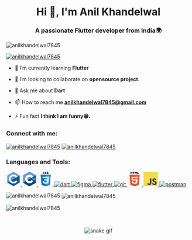 <h1 align="center">Hi 👋, I'm Anil Khandelwal</h1>
<h3 align="center">A passionate Flutter developer from India🌍</h3>

<p align="left"> <img src="https://komarev.com/ghpvc/?username=anilkhandelwal7845&label=Profile%20views&color=0e75b6&style=flat" alt="anilkhandelwal7845" /> </p>

<p align="left"> <a href="https://github.com/ryo-ma/github-profile-trophy"><img src="https://github-profile-trophy.vercel.app/?username=anilkhandelwal7845" alt="anilkhandelwal7845" /></a> </p>

- 🌱 I’m currently learning **Flutter**

- 👯 I’m looking to collaborate on **opensource project.**

- 💬 Ask me about **Dart**

- 📫 How to reach me **anilkhandelwal7845@gmail.com**

- ⚡ Fun fact **I think I am funny😁.**

<h3 align="left">Connect with me:</h3>
<p align="left">
<a href="https://linkedin.com/in/anilkhandelwal7845" target="blank"><img align="center" src="https://raw.githubusercontent.com/rahuldkjain/github-profile-readme-generator/master/src/images/icons/Social/linked-in-alt.svg" alt="anilkhandelwal7845" height="30" width="40" /></a>
<a href="https://instagram.com/anilkhandelwal7845" target="blank"><img align="center" src="https://raw.githubusercontent.com/rahuldkjain/github-profile-readme-generator/master/src/images/icons/Social/instagram.svg" alt="anilkhandelwal7845" height="30" width="40" /></a>
</p>

<h3 align="left">Languages and Tools:</h3>
<p align="left"> <a href="https://www.cprogramming.com/" target="_blank" rel="noreferrer"> <img src="https://raw.githubusercontent.com/devicons/devicon/master/icons/c/c-original.svg" alt="c" width="40" height="40"/> </a> <a href="https://www.w3schools.com/cpp/" target="_blank" rel="noreferrer"> <img src="https://raw.githubusercontent.com/devicons/devicon/master/icons/cplusplus/cplusplus-original.svg" alt="cplusplus" width="40" height="40"/> </a> <a href="https://www.w3schools.com/css/" target="_blank" rel="noreferrer"> <img src="https://raw.githubusercontent.com/devicons/devicon/master/icons/css3/css3-original-wordmark.svg" alt="css3" width="40" height="40"/> </a> <a href="https://dart.dev" target="_blank" rel="noreferrer"> <img src="https://www.vectorlogo.zone/logos/dartlang/dartlang-icon.svg" alt="dart" width="40" height="40"/> </a> <a href="https://www.figma.com/" target="_blank" rel="noreferrer"> <img src="https://www.vectorlogo.zone/logos/figma/figma-icon.svg" alt="figma" width="40" height="40"/> </a> <a href="https://flutter.dev" target="_blank" rel="noreferrer"> <img src="https://www.vectorlogo.zone/logos/flutterio/flutterio-icon.svg" alt="flutter" width="40" height="40"/> </a> <a href="https://git-scm.com/" target="_blank" rel="noreferrer"> <img src="https://www.vectorlogo.zone/logos/git-scm/git-scm-icon.svg" alt="git" width="40" height="40"/> </a> <a href="https://www.w3.org/html/" target="_blank" rel="noreferrer"> <img src="https://raw.githubusercontent.com/devicons/devicon/master/icons/html5/html5-original-wordmark.svg" alt="html5" width="40" height="40"/> </a> <a href="https://developer.mozilla.org/en-US/docs/Web/JavaScript" target="_blank" rel="noreferrer"> <img src="https://raw.githubusercontent.com/devicons/devicon/master/icons/javascript/javascript-original.svg" alt="javascript" width="40" height="40"/> </a> <a href="https://postman.com" target="_blank" rel="noreferrer"> <img src="https://www.vectorlogo.zone/logos/getpostman/getpostman-icon.svg" alt="postman" width="40" height="40"/> </a> </p>

<p><img align="left" src="https://github-readme-stats.vercel.app/api/top-langs?username=anilkhandelwal7845&show_icons=true&locale=en&layout=compact" alt="anilkhandelwal7845" /></p>

<p>&nbsp;<img align="center" src="https://github-readme-stats.vercel.app/api?username=anilkhandelwal7845&show_icons=true&locale=en" alt="anilkhandelwal7845" /></p>

<p><img align="center" src="https://github-readme-streak-stats.herokuapp.com/?user=anilkhandelwal7845&" alt="anilkhandelwal7845" /></p>
<div align="center">

<br>
  
![snake gif](https://github.com/anilkhandelwal7845/anilkhandelwal7845/blob/output/github-contribution-grid-snake.svg)

</div>

